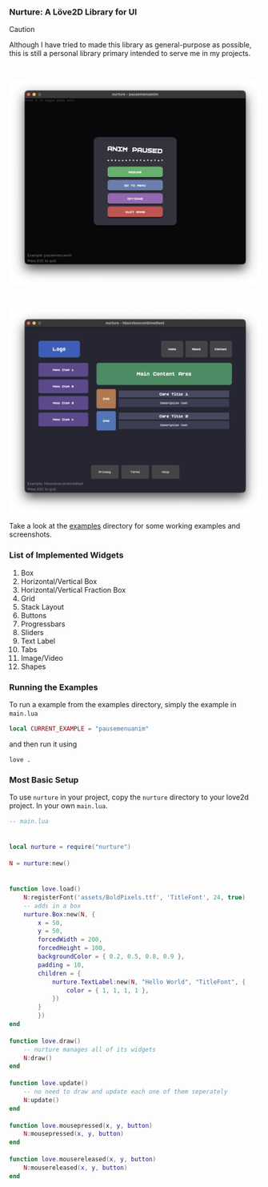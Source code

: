 ### Nurture: A Löve2D Library for UI

> [!CAUTION]
> Although I have tried to made this library as general-purpose as possible, this is still a personal library primary intended to serve me in my projects.

<br>

![img](https://raw.githubusercontent.com/namishh/nurture/refs/heads/main/examples/screenshots/pausemenuanim.png)

<br>

![img](https://raw.githubusercontent.com/namishh/nurture/refs/heads/main/examples/screenshots/hboxvboxcombined.png)

Take a look at the [examples](https://github.com/namishh/nurture/tree/main/examples) directory for some working examples and screenshots.

### List of Implemented Widgets

1. Box
2. Horizontal/Vertical Box
3. Horizontal/Vertical Fraction Box
4. Grid
5. Stack Layout
6. Buttons
7. Progressbars
8. Sliders
9. Text Label
10. Tabs
11. Image/Video
12. Shapes


### Running the Examples

To run a example from the examples directory, simply the example in `main.lua`

```lua
local CURRENT_EXAMPLE = "pausemenuanim"
```

and then run it using

```
love .
```

### Most Basic Setup

To use `nurture` in your project, copy the `nurture` directory to your love2d project. In your own `main.lua`.

```lua
-- main.lua


local nurture = require("nurture")

N = nurture:new()


function love.load()
    N:registerFont('assets/BoldPixels.ttf', 'TitleFont', 24, true)
    -- adds in a box
    nurture.Box:new(N, {
        x = 50,
        y = 50,
        forcedWidth = 200,
        forcedHeight = 100,
        backgroundColor = { 0.2, 0.5, 0.8, 0.9 },
        padding = 10,
        children = {
            nurture.TextLabel:new(N, "Hello World", "TitleFont", {
                color = { 1, 1, 1, 1 },
            })
        }
        })
end

function love.draw()
    -- nurture manages all of its widgets
    N:draw()
end

function love.update()
    -- no need to draw and update each one of them seperately
    N:update()
end

function love.mousepressed(x, y, button)
    N:mousepressed(x, y, button)
end

function love.mousereleased(x, y, button)
    N:mousereleased(x, y, button)
end

```
